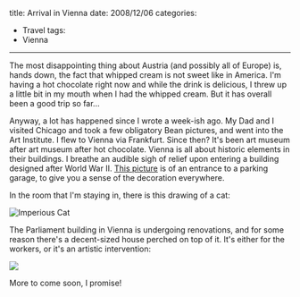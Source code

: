 title: Arrival in Vienna
date: 2008/12/06
categories:
- Travel
tags:
- Vienna
---
The most disappointing thing about Austria (and possibly all of Europe) is, hands down, the fact that whipped cream is not sweet like in America. I'm having a hot chocolate right now and while the drink is delicious, I threw up a little bit in my mouth when I had the whipped cream. But it has overall been a good trip so far...

Anyway, a lot has happened since I wrote a week-ish ago. My Dad and I visited Chicago and took a few obligatory Bean pictures, and went into the Art Institute. I flew to Vienna via Frankfurt. Since then? It's been art museum after art museum after hot chocolate. Vienna is all about historic elements in their buildings. I breathe an audible sigh of relief upon entering a building designed after World War II. <a href="## assets ##/2008/12/dsc02038.jpg">This picture</a> is of an entrance to a parking garage, to give you a sense of the decoration everywhere.

In the room that I'm staying in, there is this drawing of a cat:

<img src="## assets ##/2008/12/dsc02034-1024x768.jpg" alt="Imperious Cat">

The Parliament building in Vienna is undergoing renovations, and for some reason there's a decent-sized house perched on top of it. It's either for the workers, or it's an artistic intervention:

<img src="## assets ##/2008/12/dsc02094-1024x768.jpg">

More to come soon, I promise!